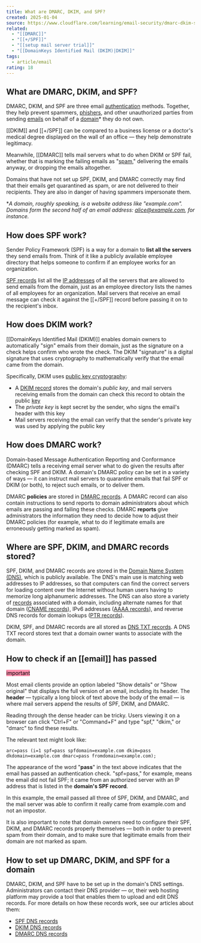 ```yaml
---
title: What are DMARC, DKIM, and SPF?
created: 2025-01-04
source: https://www.cloudflare.com/learning/email-security/dmarc-dkim-spf/
related:
  - "[[DMARC]]"
  - "[[+/SPF]]"
  - "[[setup mail server trial]]"
  - "[[DomainKeys Identified Mail (DKIM)|DKIM]]"
tags:
  - article/email
rating: 18
---
```

## What are DMARC, DKIM, and SPF?

DMARC, DKIM, and SPF are three email [authentication](https://www.cloudflare.com/learning/access-management/what-is-authentication/) methods. Together, they help prevent spammers, [phishers](https://www.cloudflare.com/learning/access-management/phishing-attack/), and other unauthorized parties from sending [emails](https://www.cloudflare.com/learning/email-security/what-is-email/) on behalf of a [domain](https://www.cloudflare.com/learning/dns/glossary/what-is-a-domain-name/)\* they do not own.

[[DKIM]] and [[+/SPF]] can be compared to a business license or a doctor's medical degree displayed on the wall of an office — they help demonstrate legitimacy.

Meanwhile, [[DMARC]] tells mail servers what to do when DKIM or SPF fail, whether that is marking the failing emails as "[spam](https://www.cloudflare.com/learning/email-security/how-to-stop-spam-emails/)," delivering the emails anyway, or dropping the emails altogether.

Domains that have not set up SPF, DKIM, and DMARC correctly may find that their emails get quarantined as spam, or are not delivered to their recipients. They are also in danger of having spammers impersonate them.

\**A domain, roughly speaking, is a website address like "example.com". Domains form the second half of an email address: alice@example.com, for instance.*

## **How does SPF work?**

Sender Policy Framework (SPF) is a way for a domain to **list all the servers** they send emails from. 
Think of it like a publicly available employee directory that helps someone to confirm if an employee works for an organization.

[SPF records](https://www.cloudflare.com/learning/dns/dns-records/dns-spf-record/) list all the [IP addresses](https://www.cloudflare.com/learning/dns/glossary/what-is-my-ip-address/) of all the servers that are allowed to send emails from the domain, just as an employee directory lists the names of all employees for an organization. Mail servers that receive an email message can check it against the [[+/SPF]] record before passing it on to the recipient's inbox.

## **How does DKIM work?**

[[DomainKeys Identified Mail (DKIM)]] enables domain owners to automatically "sign" emails from their domain, just as the signature on a check helps confirm who wrote the check. The DKIM "signature" is a digital signature that uses cryptography to mathematically verify that the email came from the domain.

Specifically, DKIM uses [public key cryptography](https://www.cloudflare.com/learning/ssl/how-does-public-key-encryption-work/):

- A [DKIM record](https://www.cloudflare.com/learning/dns/dns-records/dns-dkim-record/) stores the domain's *public key*, and mail servers receiving emails from the domain can check this record to obtain the public [key](https://www.cloudflare.com/learning/ssl/what-is-a-cryptographic-key/)
- The *private key* is kept secret by the sender, who signs the email's header with this key
- Mail servers receiving the email can verify that the sender's private key was used by applying the public key

## How does DMARC work?

Domain-based Message Authentication Reporting and Conformance (DMARC) tells a receiving email server what to do given the results after checking SPF and DKIM.
A domain's DMARC policy can be set in a variety of ways — it can instruct mail servers to quarantine emails that fail SPF or DKIM (or both), to reject such emails, or to deliver them.

DMARC **policies** are stored in [DMARC records](https://www.cloudflare.com/learning/dns/dns-records/dns-dmarc-record/). A DMARC record can also contain instructions to send reports to domain administrators about which emails are passing and failing these checks. 
DMARC **reports** give administrators the information they need to decide how to adjust their DMARC policies (for example, what to do if legitimate emails are erroneously getting marked as spam).

## Where are SPF, DKIM, and DMARC records stored?

SPF, DKIM, and DMARC records are stored in the [Domain Name System (DNS)](https://www.cloudflare.com/learning/dns/what-is-dns/), which is publicly available. The DNS's main use is matching web addresses to IP addresses, so that computers can find the correct servers for loading content over the Internet without human users having to memorize long alphanumeric addresses. The DNS can also store a variety of [records](https://www.cloudflare.com/learning/dns/dns-records/) associated with a domain, including alternate names for that domain ([CNAME records](https://www.cloudflare.com/learning/dns/dns-records/dns-cname-record/)), IPv6 addresses ([AAAA records](https://www.cloudflare.com/learning/dns/dns-records/dns-aaaa-record/)), and reverse DNS records for domain lookups ([PTR records](https://www.cloudflare.com/learning/dns/dns-records/dns-ptr-record/)).

DKIM, SPF, and DMARC records are all stored as [DNS TXT records](https://www.cloudflare.com/learning/dns/dns-records/dns-txt-record/). A DNS TXT record stores text that a domain owner wants to associate with the domain. 
## How to check if an [[email]] has passed
<mark style="background: #FF5582A6;">important</mark>

Most email clients provide an option labeled "Show details" or "Show original" that displays the full version of an email, including its header. 
The **header** — typically a long block of text above the body of the email — is where mail servers append the results of SPF, DKIM, and DMARC.

Reading through the dense header can be tricky. Users viewing it on a browser can click "Ctrl+F" or "Command+F" and type "spf," "dkim," or "dmarc" to find these results.

The relevant text might look like:
```
arc=pass (i=1 spf=pass spfdomain=example.com dkim=pass
dkdomain=example.com dmarc=pass fromdomain=example.com);
```

The appearance of the word "**pass**" in the text above indicates that the email has passed an authentication check. "spf=pass," for example, means the email did not fail SPF;
it came from an authorized server with an IP address that is listed in the **domain's SPF record**.

In this example, the email passed all three of SPF, DKIM, and DMARC, and the mail server was able to confirm it really came from example.com and not an impostor.

It is also important to note that domain owners need to configure their SPF, DKIM, and DMARC records properly themselves — both in order to prevent spam from their domain, and to make sure that legitimate emails from their domain are not marked as spam. 
## How to set up DMARC, DKIM, and SPF for a domain

DMARC, DKIM, and SPF have to be set up in the domain's DNS settings. Administrators can contact their DNS provider — or, their web hosting platform may provide a tool that enables them to upload and edit DNS records. For more details on how these records work, see our articles about them:

- [SPF DNS records](https://www.cloudflare.com/learning/dns/dns-records/dns-spf-record/)
- [DKIM DNS records](https://www.cloudflare.com/learning/dns/dns-records/dns-dkim-record/)
- [DMARC DNS records](https://www.cloudflare.com/learning/dns/dns-records/dns-dmarc-record/)

